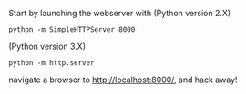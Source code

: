 Start by launching the webserver with
(Python version 2.X)
```
python -m SimpleHTTPServer 8000
```
(Python version 3.X)
```
python -m http.server
```
navigate a browser to [http://localhost:8000/](http://localhost:8000/),
and hack away!
